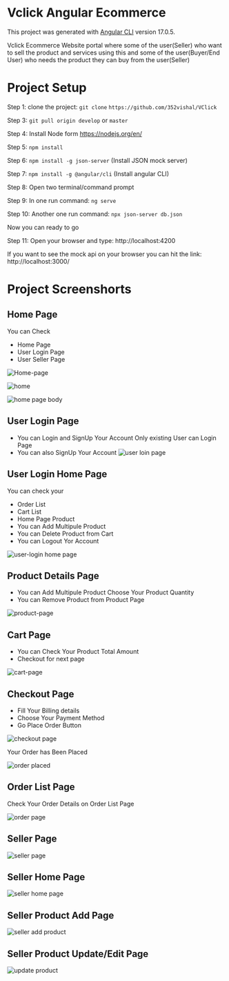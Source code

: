 # Vclick Angular Ecommerce 

This project was generated with [Angular CLI](https://github.com/angular/angular-cli) version 17.0.5.

Vclick Ecommerce Website portal where some of the user(Seller) who want to sell the product and services using this and some of the user(Buyer/End User) who needs the product they can buy from the user(Seller)

# Project Setup 

Step 1: clone the project: `git clone`
`https://github.com/352vishal/VClick`

Step 3: `git pull origin develop` or `master`

Step 4: Install Node form https://nodejs.org/en/

Step 5: `npm install`

Step 6: `npm install -g json-server` (Install JSON mock server)

Step 7: `npm install -g @angular/cli`  (Install angular CLI)

Step 8: Open two terminal/command prompt

Step 9: In one run command: `ng serve`

Step 10: Another one run command: `npx json-server db.json`

Now you can ready to go

Step 11: Open your browser and type: http://localhost:4200

If you want to see the mock api on your browser you can hit the link: http://localhost:3000/

# Project Screenshorts

## Home Page
You can Check
- Home Page
- User Login Page
- User Seller Page
  
![Home-page](https://github.com/352vishal/V-Click/assets/87866318/6352eb96-9c94-4a16-b438-2e1f517c6f43)


![home](https://github.com/352vishal/V-Click/assets/87866318/e658da50-b6ed-49c9-9b01-83abb7dd2a8c)


![home page body](https://github.com/352vishal/V-Click/assets/87866318/0dc7d5d5-8c30-467a-8ab1-b4f788b6ab8f)


## User Login Page
- You can Login and SignUp Your Account
Only existing User can Login Page
- You can also SignUp Your Account
![user loin page](https://github.com/352vishal/V-Click/assets/87866318/9963c7c6-6383-4d13-ac0f-a1805925f241)

## User Login Home Page
You can check your 
- Order List 
- Cart List
- Home Page Product
- You can Add Multipule Product
- You can Delete Product from Cart
- You can Logout Yor Account
  
![user-login home page](https://github.com/352vishal/V-Click/assets/87866318/0ed2bbb3-2c91-4011-88ed-1b20ee1c6611)

## Product Details Page
- You can Add Multipule Product Choose Your Product Quantity 
- You can Remove Product from Product Page
  
![product-page](https://github.com/352vishal/V-Click/assets/87866318/c2aa8772-dc0c-4e3e-bf7e-dd47ca91f12b)

## Cart Page
- You can Check Your Product Total Amount
- Checkout for next page 

![cart-page](https://github.com/352vishal/V-Click/assets/87866318/7c866820-b4c2-4271-b4a7-5072ccec1dcd)

## Checkout Page
- Fill Your Billing details
- Choose Your Payment Method
- Go Place Order Button
   
![checkout page](https://github.com/352vishal/V-Click/assets/87866318/79370e8f-2fe9-448d-ac86-0e321c5e57da)

Your Order has Been Placed

![order placed](https://github.com/352vishal/V-Click/assets/87866318/b6d6755b-918d-421f-88bd-cba455d0756c)

## Order List Page
Check Your Order Details on Order List Page

![order page](https://github.com/352vishal/V-Click/assets/87866318/1479b456-6f91-40db-8ef3-b51fc9914a68)


## Seller Page

![seller page](https://github.com/352vishal/V-Click/assets/87866318/dfa87755-6878-4af8-ba69-e33343815da1)


## Seller Home Page


![seller home page](https://github.com/352vishal/V-Click/assets/87866318/7ef5441f-e492-4707-b6bb-81e6840a4cc5)


## Seller Product Add Page

![seller add product](https://github.com/352vishal/V-Click/assets/87866318/05cae07f-40de-4939-a992-de97d9bef95c)


## Seller Product Update/Edit Page

![update product](https://github.com/352vishal/V-Click/assets/87866318/3307cd4b-09ba-4720-b027-b050c2e05e5f)

